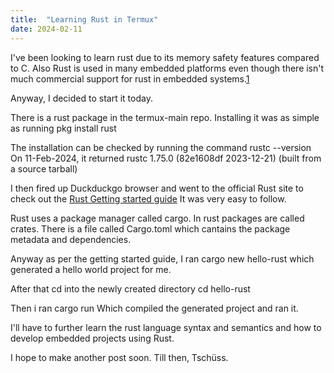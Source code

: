 ```yaml
---
title:  "Learning Rust in Termux"
date: 2024-02-11
---
```


I've been looking to learn rust due to its memory safety features compared to C.
Also Rust is used in many embedded platforms even though there isn't much commercial support for rust in embedded systems.[1](https://www.embedded.com/5-roadblocks-to-rust-adoption-in-embedded-systems/)

Anyway, I decided to start it today.

There is a rust package in the termux-main repo. Installing it was as simple as running
pkg install rust

The installation can be checked by running the command
rustc --version
On 11-Feb-2024, it returned
rustc 1.75.0 (82e1608df 2023-12-21) (built from a source tarball)

I then fired up Duckduckgo browser and went to the official Rust site to check out the [Rust Getting started guide](https://www.rust-lang.org/learn/get-started)
It was very easy to follow.

Rust uses a package manager called cargo. In rust packages are called crates. There is a file called Cargo.toml which cantains the package metadata and dependencies.

Anyway as per the getting started guide, I ran
cargo new hello-rust
which generated a hello world project for me.

After that cd into the newly created directory
cd hello-rust

Then i ran
cargo run
Which compiled the generated project and ran it.

I'll have to further learn the rust language syntax and semantics and how to develop embedded projects using Rust.

I hope to make another post soon. Till then, Tschüss.
